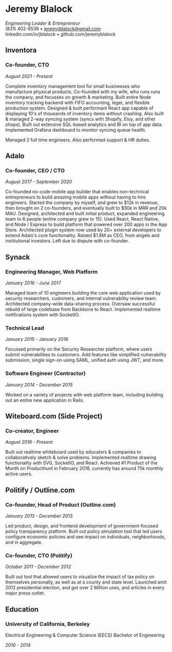 # Jeremy Blalock

_Engineering Leader & Entrepreneur_  
(831) 402-8539 • jeremyjblalock@gmail.com  
linkedin.com/in/jblalock • github.com/jeremyblalock

## Inventora

### Co-founder, CTO

_August 2021 - Present_

Complete inventory management tool for small businesses who manufacture physical products. Co-founded with my wife, who runs runs the company, and focusses on growth & marketing. Built entire Node inventory tracking backend with FIFO accounting, leger, and flexible production system. Designed & built performant React app capable of displaying 10's of thousands of inventory items without crashing. Also built & managed 2-way syncing system (syncs with Shopify, Etsy, and other shops). Built out extensive SQL-based analytics and BI on top of app data. Implemented Grafana dashboard to monitor syncing queue health.

Managed 2 full time engineers. Also performed support & HR duties.

## Adalo

### Co-founder, CEO / CTO

_August 2017 - September 2020_  

Co-founded no-code mobile app builder that enables non-technical entrepreneurs to build amazing mobile apps without having to hire engineers. Started the company by myself, and grew to $12k in revenue, then brought on 2 co-founders, and eventually built to $50k in MRR and 20k MAU. Designed, architected and built initial product, expanded engineering team to 6 people (entire company grew to 15). Used React, React Native, and Node / Express to build platform that powered over 200 apps in the App Store. Architected plugin system now used by 20+ external developers to extend Adalo's core functionality. Raised $1.8M as CEO, from angels and institutional investors. Left due to dispute with co-founder.

## Synack

### Engineering Manager, Web Platform

_January 2016 - June 2017_

Managed team of 10 engineers building the core web application used by security researchers, customers, and internal vulnerability review team. Architected company-wide data-sharing process. Oversaw successful rebuild of large codebase from Backbone to React. Implemented realtime notifications system with SocketIO.

### Technical Lead

_January 2015 - January 2016_

Focussed primarily on the Security Researcher platform, where users submit vulnerabilities to customers. Add features like simplified vulnerability submission, single sign-on using SAML, unified auth using JWT, and more.

### Software Engineer (Contractor)

_January 2014 - December 2015_

Worked on a variety of projects with web platform team, including building out an entire new application in Rails.

## Witeboard.com (Side Project)

### Co-creator, Engineer

_August 2016 - Present_

Built out realtime whiteboard used by educators & companies to collaboratively sketch & solve problems. Implemented realtime drawing functionality with SVG, SocketIO, and React. Achieved #1 Product of the Month on Producthunt in February 2018, currently has around 75k monthly active users.

## Politify / Outline.com

### Co-founder, Head of Product (Outline.com)

_January 2013 - December 2013_

Led product, design, and frontend development of government-focused policy transparency platform. Built out policy simulation tool that led users configure economic policies and see impact on individuals, neighborhoods, and in aggregate.

### Co-founder, CTO (Politify)

_October 2011 - December 2012_

Built out tool that allowed users to visualize the impact of tax policy on themselves personally, as well as at a county and state level. Launched amit 2012 presidential election, and got over 2 Million uses, and articles in every major press outlet.

## Education

### University of California, Berkeley

Electrical Engineering & Computer Science (EECS) Bachelor of Engineering

_2010 - 2014_

